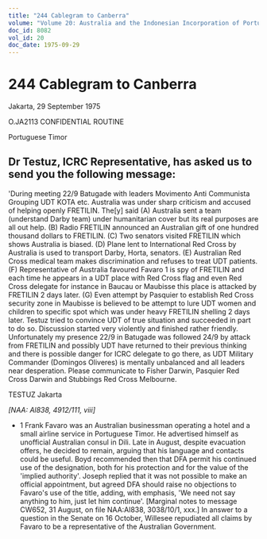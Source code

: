 ```yaml
---
title: "244 Cablegram to Canberra"
volume: "Volume 20: Australia and the Indonesian Incorporation of Portuguese Timor, 1974-1976"
doc_id: 8082
vol_id: 20
doc_date: 1975-09-29
---
```


# 244 Cablegram to Canberra

Jakarta, 29 September 1975

O.JA2113 CONFIDENTIAL ROUTINE

Portuguese Timor

## Dr Testuz, ICRC Representative, has asked us to send you the following message:

'During meeting 22/9 Batugade with leaders Movimento Anti Communista Grouping UDT KOTA etc. Australia was under sharp criticism and accused of helping openly FRETILIN. The[y] said (A) Australia sent a team (understand Darby team) under humanitarian cover but its real purposes are all out help. (B) Radio FRETILIN announced an Australian gift of one hundred thousand dollars to FRETILIN. (C) Two senators visited FRETILIN which shows Australia is biased. (D) Plane lent to International Red Cross by Australia is used to transport Darby, Horta, senators. (E) Australian Red Cross medical team makes discrimination and refuses to treat UDT patients. (F) Representative of Australia favoured Favaro 1 is spy of FRETILIN and each time he appears in a UDT place with Red Cross flag and even Red Cross delegate for instance in Baucau or Maubisse this place is attacked by FRETILIN 2 days later. (G) Even attempt by Pasquier to establish Red Cross security zone in Maubisse is believed to be attempt to lure UDT women and children to specific spot which was under heavy FRETILIN shelling 2 days later. Testuz tried to convince UDT of true situation and succeeded in part to do so. Discussion started very violently and finished rather friendly. Unfortunately my presence 22/9 in Batugade was followed 24/9 by attack from FRETILIN and possibly UDT have returned to their previous thinking and there is possible danger for ICRC delegate to go there, as UDT Military Commander (Domingos Oliveres) is mentally unbalanced and all leaders near desperation. Please communicate to Fisher Darwin, Pasquier Red Cross Darwin and Stubbings Red Cross Melbourne.

TESTUZ Jakarta

_[NAA: Al838, 4912/111, viii]_

  * 1 Frank Favaro was an Australian businessman operating a hotel and a small airline service in Portuguese Timor. He advertised himself as unofficial Australian consul in Dili. Late in August, despite evacuation offers, he decided to remain, arguing that his language and contacts could be useful. Boyd recommended then that DFA permit his continued use of the designation, both for his protection and for the value of the 'implied authority'. Joseph replied that it was not possible to make an official appointment, but agreed DFA should raise no objections to Favaro's use of the title, adding, with emphasis, 'We need not say anything to him, just let him continue'. [Marginal notes to message CW652, 31 August, on file NAA:Al838, 3038/10/1, xxx.] In answer to a question in the Senate on 16 October, Willesee repudiated all claims by Favaro to be a representative of the Australian Government. 


